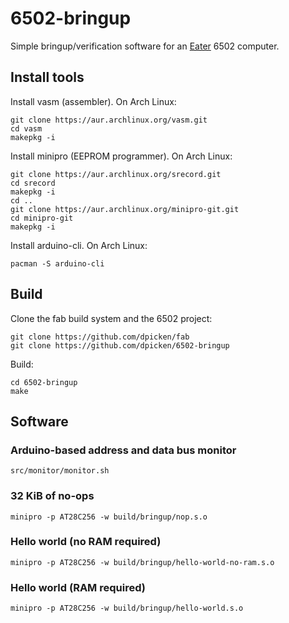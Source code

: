 # 6502-bringup

Simple bringup/verification software for an [Eater](https://eater.net/6502) 6502 computer.

## Install tools

Install vasm (assembler).  On Arch Linux:

    git clone https://aur.archlinux.org/vasm.git
    cd vasm
    makepkg -i

Install minipro (EEPROM programmer).  On Arch Linux:

    git clone https://aur.archlinux.org/srecord.git
    cd srecord
    makepkg -i
    cd ..
    git clone https://aur.archlinux.org/minipro-git.git
    cd minipro-git
    makepkg -i

Install arduino-cli.  On Arch Linux:

    pacman -S arduino-cli

## Build

Clone the fab build system and the 6502 project:

    git clone https://github.com/dpicken/fab
    git clone https://github.com/dpicken/6502-bringup

Build:

    cd 6502-bringup
    make

## Software

### Arduino-based address and data bus monitor

    src/monitor/monitor.sh

### 32 KiB of no-ops

    minipro -p AT28C256 -w build/bringup/nop.s.o

### Hello world (no RAM required)

    minipro -p AT28C256 -w build/bringup/hello-world-no-ram.s.o

### Hello world (RAM required)

    minipro -p AT28C256 -w build/bringup/hello-world.s.o

